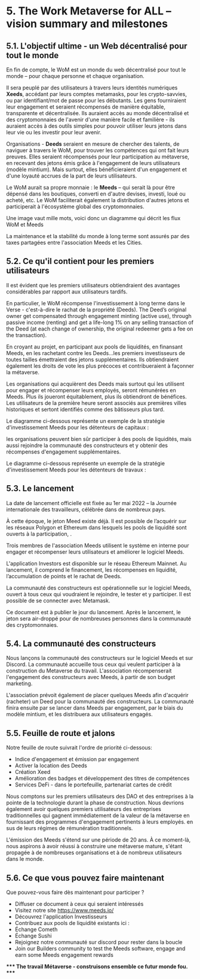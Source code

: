 # 5. The Work Metaverse for ALL – vision summary and milestones

## 5.1. L'objectif ultime - un Web décentralisé pour tout le monde

En fin de compte, le WoM est un monde du web décentralisé pour tout le monde – pour chaque personne et chaque organisation.

Il sera peuplé par des utilisateurs à travers leurs identités numériques **Xeeds**, accédant par leurs comptes metamasks, pour les crypto-savvies, ou par identifiant/mot de passe pour les débutants. Les gens fourniraient leur engagement et seraient récompensés de manière équitable, transparente et décentralisée. Ils auraient accès au monde décentralisé et des cryptomonnaies de l'avenir d'une manière facile et familière - ils auraient accès à des outils simples pour pouvoir utiliser leurs jetons dans leur vie ou les investir pour leur avenir.

Organisations - **Deeds** seraient en mesure de chercher des talents, de naviguer à travers le WoM, pour trouver les compétences qui ont fait leurs preuves. Elles seraient récompensés pour leur participation au métaverse, en recevant des jetons émis grâce à l'engagement de leurs utilisateurs (modèle mintium). Mais surtout, elles bénéficieraient d'un engagement et d'une loyauté accrues de la part de leurs utilisateurs.

Le WoM aurait sa propre monnaie : le **Meeds** – qui serait là pour être dépensé dans les boutiques, converti en d'autre devises, investi, loué ou acheté, etc. Le WoM faciliterait également la distribution d'autres jetons et participerait à l'écosystème global des cryptomonnaies.

Une image vaut mille mots, voici donc un diagramme qui décrit les flux WoM et Meeds

La maintenance et la stabilité du monde à long terme sont assurés par des taxes partagées entre l'association Meeds et les Cities.

## 5.2. Ce qu'il contient pour les premiers utilisateurs

Il est évident que les premiers utilisateurs obtiendraient des avantages considérables par rapport aux utilisateurs tardifs.

En particulier, le WoM récompense l'investissement à long terme dans le Verse - c'est-à-dire le rachat de la propriété (Deeds). The Deed’s original owner get compensated through engagement minting (active use), through passive income (renting) and get a life-long 1% on any selling transaction of the Deed (at each change of ownership, the original redeemer gets a fee on the transaction).

En croyant au projet, en participant aux pools de liquidités, en finansant Meeds, en les rachetant contre les Deeds...les premiers investisseurs de toutes tailles émettraient des jetons supplémentaires. Ils obtiendraient également les droits de vote les plus précoces et contribueraient à façonner la métaverse.

Les organisations qui acquièrent des Deeds mais surtout qui les utilisent pour engager et récompenser leurs employés, seront rémunérées en Meeds. Plus ils joueront équitablement, plus ils obtiendront de bénéfices. Les utilisateurs de la première heure seront associés aux premières villes historiques et sertont identifiés comme des bâtisseurs plus tard.

Le diagramme ci-dessous représente un exemple de la stratégie d'investissement Meeds pour les détenteurs de capitaux :


les organisations peuvent bien sûr participer à des pools de liquidités, mais aussi rejoindre la communauté des constructeurs et y obtenir des récompenses d'engagement supplémentaires.

Le diagramme ci-dessous représente un exemple de la stratégie d'investissement Meeds pour les détenteurs de travaux :

## 5.3. Le lancement

La date de lancement officielle est fixée au 1er mai 2022 – la Journée internationale des travailleurs, célébrée dans de nombreux pays.

À cette époque, le jeton Meed existe déjà. Il est possible de l’acquérir sur les réseaux Polygon et Ethereum dans lesquels les pools de liquidité sont ouverts à la participation, .

Trois membres de l'association Meeds utilisent le système en interne pour engager et récompenser leurs utilisateurs et améliorer le logiciel Meeds.

L'application Investors est disponible sur le réseau Ethereum Mainnet. Au lancement, il comprend le financement, les récompenses en liquidité, l’accumulation de points et le rachat de Deeds.

La communauté des constructeurs est opérationnelle sur le logiciel Meeds, ouvert à tous ceux qui voudraient le rejoindre, le tester et y participer. Il est possible de se connecter avec Metamask.

Ce document est à publier le jour du lancement. Après le lancement, le jeton sera air-droppé pour de nombreuses personnes dans la communauté des cryptomonnaies.

## 5.4. La communauté des constructeurs
Nous lançons la communauté des constructeurs sur le logiciel Meeds et sur Discord. La communauté accueille tous ceux qui veulent participer à la construction du Metaverse du travail. L'association récompenserait l'engagement des constructeurs avec Meeds, à partir de son budget marketing.

L'association prévoit également de placer quelques Meeds afin d'acquérir (racheter) un Deed pour la communauté des constructeurs. La communauté finira ensuite par se lancer dans Meeds par engagement, par le biais du modèle mintium, et les distribuera aux utilisateurs engagés.

## 5.5. Feuille de route et jalons
Notre feuille de route suivrait l'ordre de priorité ci-dessous:
* Indice d'engagement et émission par engagement
* Activer la location des Deeds
* Création Xeed
* Amélioration des badges et développement des titres de compétences
* Services DeFi - dans le portefeuille, partenariat cartes de crédit

Nous comptons sur les premiers utilisateurs des DAO et des entreprises à la pointe de la technologie durant la phase de construction. Nous devrions également avoir quelques premiers utilisateurs des entreprises traditionnelles qui gagnent immédiatement de la valeur de la métaverse en fournissant des programmes d'engagement pertinents à leurs employés. en sus de leurs régimes de rémunération traditionnels.

L'émission des Meeds s'étend sur une période de 20 ans. À ce moment-là, nous aspirons à avoir réussi à construire une métaverse mature, s'étant propagée à de nombreuses organisations et à de nombreux utilisateurs dans le monde.

## 5.6. Ce que vous pouvez faire maintenant

Que pouvez-vous faire dès maintenant pour participer ?
* Diffuser ce document à ceux qui seraient intéressés
* Visitez notre site https://www.meeds.io/
* Découvrez l'application Investisseurs
* Contribuez aux pools de liquidité existants ici :
 * Échange Cometh
 * Échange Sushi
* Rejoignez notre communauté sur discord pour rester dans la boucle
* Join our Builders community to test the Meeds software, engage and earn some Meeds engagement rewards

**\*\*\* The travail Métaverse - construisons ensemble ce futur monde fou. \*\*\***